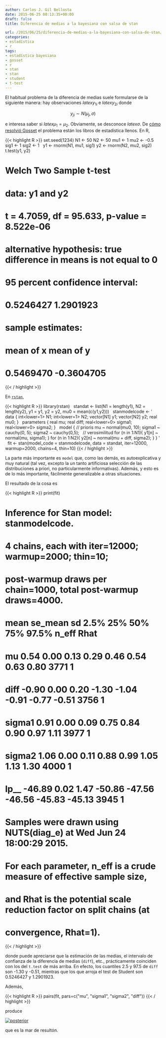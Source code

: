 ```yaml
---
author: Carlos J. Gil Bellosta
date: 2015-06-25 08:13:35+00:00
draft: false
title: Diferencia de medias a la bayesiana con salsa de stan

url: /2015/06/25/diferencia-de-medias-a-la-bayesiana-con-salsa-de-stan/
categories:
- estadística
- r
tags:
- estadística bayesiana
- gosset
- r
- stan
- stan
- student
- t-test
---
```


El habitual problema de la diferencia de medias suele formularse de la siguiente manera: hay observaciones $latex y_{1i}$ e $latex y_{2i}$ donde

$$ y_{ji} \sim N(\mu_j, \sigma)$$

e interesa saber si $latex \mu_1 = \mu_2$. Obviamente, se desconoce $latex \sigma$. De [cómo resolvió Gosset](http://www.datanalytics.com/2012/09/13/gosset-el-remuestreador-de-la-infinita-paciencia/) el problema están los libros de estadística llenos. En R,

{{< highlight R >}}
set.seed(1234)
N1 <- 50
N2 <- 50
mu1 <- 1
mu2 <- -0.5
sig1 <- 1
sig2 <- 1
 
y1 <- rnorm(N1, mu1, sig1)
y2 <- rnorm(N2, mu2, sig2)
 
t.test(y1, y2)
# Welch Two Sample t-test
#
# data:  y1 and y2
# t = 4.7059, df = 95.633, p-value = 8.522e-06
# alternative hypothesis: true difference in means is not equal to 0
# 95 percent confidence interval:
#   0.5246427 1.2901923
# sample estimates:
#   mean of x  mean of y
# 0.5469470 -0.3604705
{{< / highlight >}}

En [`rstan`](http://mc-stan.org/rstan.html),

{{< highlight R >}}
library(rstan)
 
standat <- list(N1 = length(y1),
                N2 = length(y2),
                y1 = y1,
                y2 = y2,
                mu0 = mean(c(y1,y2)))
 
stanmodelcode <- '
data {
  int<lower=1> N1;
  int<lower=1> N2;
  vector[N1] y1;
  vector[N2] y2;
  real mu0;
}
 
parameters {
  real mu;
  real diff;
  real<lower=0> sigma1;
  real<lower=0> sigma2;
}
 
model {
  // prioris
  mu ~ normal(mu0, 10);
  sigma1 ~ cauchy(0, 5);
  sigma2 ~ cauchy(0,5);
 
  // verosimilitud
  for (n in 1:N1){
    y1[n] ~ normal(mu, sigma1);
  }
  for (n in 1:N2){
    y2[n] ~ normal(mu + diff, sigma2);
  }
}
'
 
fit <- stan(model_code = stanmodelcode,
            data = standat,
            iter=12000, warmup=2000,
            chains=4, thin=10)
{{< / highlight >}}

La parte más importante es `model` que, como las demás, es autoexplicativa y muy natural (tal vez, excepto la un tanto artificiosa selección de las distribuciones a priori, no particularmente informativas). Además, y esto es de lo más importante, fácilmente generalizable a otras situaciones.

El resultado de la cosa es

{{< highlight R >}}
print(fit)
# Inference for Stan model: stanmodelcode.
# 4 chains, each with iter=12000; warmup=2000; thin=10;
# post-warmup draws per chain=1000, total post-warmup draws=4000.
#
# mean se_mean   sd   2.5%    25%    50%    75%  97.5% n_eff Rhat
# mu       0.54    0.00 0.13   0.29   0.46   0.54   0.63   0.80  3771    1
# diff    -0.90    0.00 0.20  -1.30  -1.04  -0.91  -0.77  -0.51  3756    1
# sigma1   0.91    0.00 0.09   0.75   0.84   0.90   0.97   1.11  3977    1
# sigma2   1.06    0.00 0.11   0.88   0.99   1.05   1.13   1.30  4000    1
# lp__   -46.89    0.02 1.47 -50.86 -47.56 -46.56 -45.83 -45.13  3945    1
#
# Samples were drawn using NUTS(diag_e) at Wed Jun 24 18:00:29 2015.
# For each parameter, n_eff is a crude measure of effective sample size,
# and Rhat is the potential scale reduction factor on split chains (at
# convergence, Rhat=1).
{{< / highlight >}}

donde puede apreciarse que la estimación de las medias, el intervalo de confianza de la diferencia de medias (`diff`), etc., prácticamente coinciden con los del `t.test` de más arriba. En efecto, los cuantiles 2.5 y 97.5 de `diff` son -1.30 y -0.51, mientras que los que arroja el test de Student son 0.5246427 y 1.2901923.

Además,

{{< highlight R >}}
pairs(fit, pars=c("mu", "sigma1", "sigma2", "diff"))
{{< / highlight >}}

produce

[![posterior](/wp-uploads/2015/06/posterior.png#center)
](/wp-uploads/2015/06/posterior.png#center)

que es la mar de resultón.